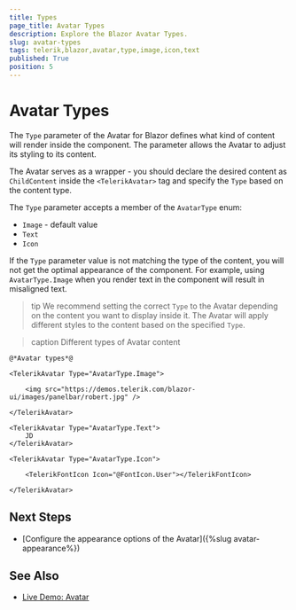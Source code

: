 ```yaml
---
title: Types
page_title: Avatar Types
description: Explore the Blazor Avatar Types.
slug: avatar-types
tags: telerik,blazor,avatar,type,image,icon,text
published: True
position: 5
---
```


# Avatar Types

The `Type` parameter of the Avatar for Blazor defines what kind of content will render inside the component. The parameter allows the Avatar to adjust its styling to its content.

The Avatar serves as a wrapper - you should declare the desired content as `ChildContent` inside the `<TelerikAvatar>` tag and specify the `Type` based on the content type.

The `Type` parameter accepts a member of the `AvatarType` enum:

* `Image` - default value
* `Text`
* `Icon`

If the `Type` parameter value is not matching the type of the content, you will not get the optimal appearance of the component. For example, using `AvatarType.Image` when you render text in the component will result in misaligned text.

>tip We recommend setting the correct `Type` to the Avatar depending on the content you want to display inside it. The Avatar will apply different styles to the content based on the specified `Type`.

>caption Different types of Avatar content

````CSHTML
@*Avatar types*@

<TelerikAvatar Type="AvatarType.Image">

    <img src="https://demos.telerik.com/blazor-ui/images/panelbar/robert.jpg" />

</TelerikAvatar>

<TelerikAvatar Type="AvatarType.Text">
    JD
</TelerikAvatar>

<TelerikAvatar Type="AvatarType.Icon">

    <TelerikFontIcon Icon="@FontIcon.User"></TelerikFontIcon>

</TelerikAvatar>
````

## Next Steps

* [Configure the appearance options of the Avatar]({%slug avatar-appearance%})

## See Also

  * [Live Demo: Avatar](https://demos.telerik.com/blazor-ui/avatar/overview)